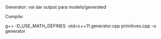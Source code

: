 
Generator:
    vai dar output para models/generated

Compile:

g++ -D_USE_MATH_DEFINES -std=c++11 generator.cpp primitives.cpp -o generator